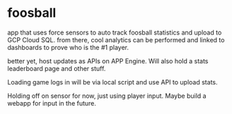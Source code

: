 # foosball
app that uses force sensors to auto track foosball statistics and upload to GCP Cloud SQL. 
from there, cool analytics can be performed and linked to dashboards to prove who is the #1 player.

better yet, host updates as APIs on APP Engine. Will also hold a stats
leaderboard page and other stuff.

Loading game logs in will be via local script and use API to upload stats.

Holding off on sensor for now, just using player input. Maybe build a webapp for input in the future.